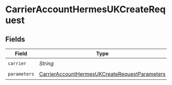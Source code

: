 # CarrierAccountHermesUKCreateRequest


## Fields

| Field                                                                                                                     | Type                                                                                                                      | Required                                                                                                                  | Description                                                                                                               | Example                                                                                                                   |
| ------------------------------------------------------------------------------------------------------------------------- | ------------------------------------------------------------------------------------------------------------------------- | ------------------------------------------------------------------------------------------------------------------------- | ------------------------------------------------------------------------------------------------------------------------- | ------------------------------------------------------------------------------------------------------------------------- |
| `carrier`                                                                                                                 | *String*                                                                                                                  | :heavy_check_mark:                                                                                                        | N/A                                                                                                                       | hermes_uk                                                                                                                 |
| `parameters`                                                                                                              | [CarrierAccountHermesUKCreateRequestParameters](../../models/components/CarrierAccountHermesUKCreateRequestParameters.md) | :heavy_check_mark:                                                                                                        | N/A                                                                                                                       |                                                                                                                           |